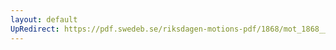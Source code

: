 ```yaml
---
layout: default
UpRedirect: https://pdf.swedeb.se/riksdagen-motions-pdf/1868/mot_1868__ak__00269/mot_1868__ak__00269_001.pdf
---
```

